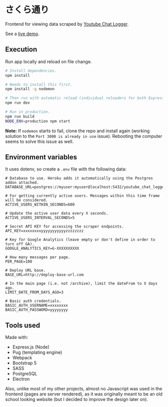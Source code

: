 # さくら通り

Frontend for viewing data scraped by [Youtube Chat Logger](https://github.com/ChrisVilches/youtube-chat-logger).

See a [live demo](http://cloud.chrisvilches.com/sakura-dori/).

## Execution

Run app locally and reload on file change.

```bash
# Install dependencies.
npm install

# Needs to install this first.
npm install -g nodemon

# Then run with automatic reload (individual reloaders for both Express and Webpack).
npm run dev

# Run in production.
npm run build
NODE_ENV=production npm start
```

**Note:** If `nodemon` starts to fail, clone the repo and install again (working solution to the `Port 3000 is already in use` issue). Rebooting the computer seems to solve this issue as well.

## Environment variables

It uses dotenv, so create a `.env` file with the following data:

```
# Database to use. Heroku adds it automatically using the Postgres addon attached.
DATABASE_URL=postgres://myuser:myuser@localhost:5432/youtube_chat_logger

# For getting currently active users. Messages within this time frame will be considered.
ACTIVE_USERS_WITHIN_SECONDS=600

# Update the active user data every X seconds.
ACTIVE_USERS_INTERVAL_SECONDS=5

# Secret API KEY for accessing the scraper endpoints.
API_KEY=xxxxxxxxyyyyyyyyyyyzzzzzzzz

# Key for Google Analytics (leave empty or don't define in order to turn off GA).
GOOGLE_ANALYTICS_KEY=G-XXXXXXXXXX

# How many messages per page.
PER_PAGE=100

# Deploy URL base.
BASE_URL=http://deploy-base-url.com

# In the main page (i.e. not /archive), limit the dateFrom to X days ago.
LIMIT_DATE_FROM_DAYS_AGO=3

# Basic auth credentials.
BASIC_AUTH_USERNAME=xxxxxxxx
BASIC_AUTH_PASSWORD=yyyyyyyy
```

## Tools used

Made with:

* Express.js (Node)
* Pug (templating engine)
* Webpack
* Bootstrap 5
* SASS
* PostgreSQL
* Electron

Also, unlike most of my other projects, almost no Javascript was used in the frontend (pages are server rendered), as it was originally meant to be an old school looking website (but I decided to improve the design later on).
